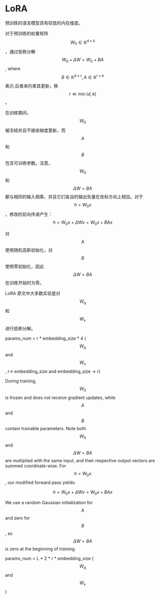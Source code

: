 # LoRA

预训练的语言模型具有较低的内在维度。

对于预训练的权重矩阵$$W_0\in \mathbb{R}^{d\times k}$$，通过低秩分解 $$W_0+\Delta W=W_0+BA$$, where $$B\in \mathbb{R}^{d\times r}, A\in \mathbb{R}^{r\times k}$$ 表示,后者来约束其更新，秩$$r \ll \min(d,k)$$ 。

在训练期间， $$W_0$$ 被冻结并且不接收梯度更新，而$$A$$和$$B$$包含可训练参数。注意，$$W_0$$ 和 $$\Delta W=BA$$ 都与相同的输入相乘，并且它们各自的输出矢量在坐标方向上相加。对于 $$h = W_0x$$，修改的前向传递产生： $$h = W_0 x + \Delta W x = W_0 x + BA x$$

对$$A$$使用随机高斯初始化，对$$B$$使用零初始化，因此$$\Delta W=BA$$在训练开始时为零。

LoRA 原文中大多数实验是对$$W_q$$ 和 $$W_v$$ 进行低秩分解。

params\_num = r \* embedding\_size \* 4 ($$W_q$$ and $$W_v$$ , r-> embedding\_size and embedding\_size -> r)

During training, $$W_0$$ is frozen and does not receive gradient updates, while $$A$$ and $$B$$contain trainable parameters. Note both $$W_0$$and $$\Delta W=BA$$are multiplied with the same input, and their respective output vectors are summed coordinate-wise. For $$h = W_0x$$, our modified forward pass yields:&#x20;

$$
h = W_0 x + \Delta W x = W_0 x + BA x
$$

We use a random Gaussian initialization for $$A$$ and zero for $$B$$, so $$\Delta W=BA$$ is zero at the beginning of training.



params\_num = L \* 2 \*  r \* embedding\_size  ($$W_q$$ and $$W_v$$)
